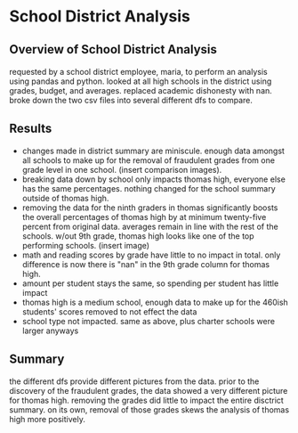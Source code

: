 # School District Analysis
## Overview of School District Analysis
####
requested by a school district employee, maria, to perform an analysis using pandas and python. looked at all high schools in the district using grades, budget, and averages. replaced academic dishonesty with nan. broke down the two csv files into several different dfs to compare. 
## Results
####
* changes made in district summary are miniscule. enough data amongst all schools to make up for the removal of fraudulent grades from one grade level in one school. (insert comparison images). 
* breaking data down by school only impacts thomas high, everyone else has the same percentages. nothing changed for the school summary outside of thomas high. 
* removing the data for the ninth graders in thomas significantly boosts the overall percentages of thomas high by at minimum twenty-five percent from original data. averages remain in line with the rest of the schools. w/out 9th grade, thomas high looks like one of the top performing schools. (insert image)
* math and reading scores by grade have little to no impact in total. only difference is now there is "nan" in the 9th grade column for thomas high. 
* amount per student stays the same, so spending per student has little impact
* thomas high is a medium school, enough data to make up for the 460ish students' scores removed to not effect the data
* school type not impacted. same as above, plus charter schools were larger anyways
## Summary
####
the different dfs provide different pictures from the data. prior to the discovery of the fraudulent grades, the data showed a very different picture for thomas high. removing the grades did little to impact the entire disctrict summary. on its own, removal of those grades skews the analysis of thomas high more positively. 
